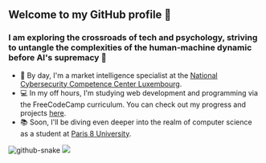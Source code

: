 ## Welcome to my GitHub profile 👋

### I am exploring the crossroads of tech and psychology, striving to untangle the complexities of the human-machine dynamic before AI's supremacy 👾

- 💼 By day, I'm a market intelligence specialist at the [National Cybersecurity Competence Center Luxembourg](https://nc3.lu/).
- 💻 In my off hours, I'm studying web development and programming via the FreeCodeCamp curriculum. You can check out my progress and projects [here](https://github.com/gregWDumont/FreeCodeCamp_certifications).
- 📚 Soon, I'll be diving even deeper into the realm of computer science as a student at [Paris 8 University](https://www.iedparis8.net/?-licence-d-informatique-).

<picture>
<source
media="(prefers-color-scheme: dark)" srcset="https://raw.githubusercontent.com/gregWDumont/gregWDumont/output/github-contribution-grid-snake-dark.svg"
/>
<source
media="(prefers-color-scheme: light)" srcset="https://raw.githubusercontent.com/gregWDumont/gregWDumont/output/github-contribution-grid-snake.svg"
/>
<img
alt="github-snake"
/>
</picture>

<!--_generated with [Platane/snk](https://github.com/Platane/snk)_-->

<div align="center" style="display: inline-flex;">
    <picture>
        <source srcset="https://github-readme-stats-sigma-five.vercel.app/api?username=gregWDumont&show_icons=true&count_private=true&rank_icon=github&theme=chartreuse-dark" media="(prefers-color-scheme: dark)" />
        <source srcset="https://github-readme-stats-sigma-five.vercel.app/api?username=gregWDumont&show_icons=true&count_private=true&rank_icon=github&theme=transparent" media="(prefers-color-scheme: light), (prefers-color-scheme: no-preference)" />
        <img src="https://github-readme-stats-sigma-five.vercel.app/api?username=gregWDumont&show_icons=true&count_private=true&rank_icon=github&theme=transparent"/>
    </picture>
</div>

<!--_generated with [anuraghazra/github-readme-stats](https://github.com/anuraghazra/github-readme-stats)_-->
